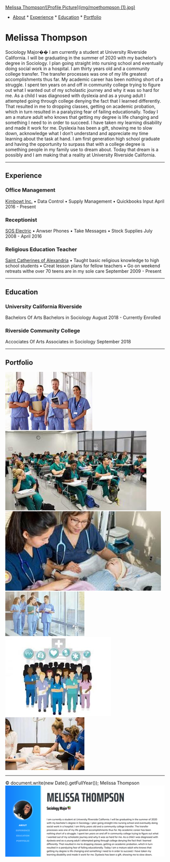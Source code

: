 
[Melissa Thompson![Profile Picture](img/moethompson (1).jpg)](#page-top)
* [About](#about) * [Experience](#experience) * [Education](#education) * [Portfolio](#portfolio)
# Melissa Thompson
Sociology Major��
I am currently a student at University Riverside California. I will be graduating in the summer of 2020 with my bachelor’s degree in Sociology. I plan going straight into nursing school and eventually doing social work in a hospital. I am thirty years old and a community college transfer. The transfer processes was one of my life greatest accomplishments thus far. My academic career has been nothing short of a struggle. I spent ten years on and off in community college trying to figure out what I wanted out of my scholastic journey and why it was so hard for me. As a child I was diagnosed with dyslexia and as a young adult I attempted going through college denying the fact that I learned differently. That resulted in me to dropping classes, getting on academic probation, which in turn resulted in a paralyzing fear of failing educationally. Today I am a mature adult who knows that getting my degree is life changing and something I need to in order to succeed. I have taken my learning disability and made it work for me. Dyslexia has been a gift, showing me to slow down, acknowledge what I don’t understand and appreciate my time learning about the task at hand. I am first generation high school graduate and having the opportunity to surpass that with a college degree is something people in my family use to dream about. Today that dream is a possibly and I am making that a reality at University Riverside California.
* * *
## Experience
### Office Management
[Kimbowt Inc.](https://www.mapquest.com/us/california/kimbowt-inc-420296249)
• Data Control • Supply Management • Quickbooks Input
April 2016 - Present
### Receptionist
[SOS Electric](https://www.yelp.com/biz/sos-electric-chino-hills)
• Anwser Phones • Take Messages • Stock Supplies
July 2008 - April 2016
### Religious Education Teacher
[Saint Catherines of Alexandria](https://www.stcofa.net/)
• Taught basic religious knowledge to high school students • Creat lesson plans for fellow teachers • Go on weekend retreats withe over 70 teens are in my sole care
September 2009 - Present
* * *
## Education
### University California Riverside
Bachelors Of Arts
Bachelors in Sociology
August 2018 - Currently Enrolled
### Riverside Community College
Accociates Of Arts
Associates in Sociology
September 2018
* * *
## Portfolio
![](img/nursepic1.jpeg)![](img/nursepic2.jpeg) ![](img/nursepic3.jpeg)![](img/nursepic5.jpeg) ![](img/nursepic6.jpeg)![](img/nursepic4.jpeg)
* * *
© document.write(new Date().getFullYear()); Melissa Thompson
![discription of image](img/screenshot.png)


